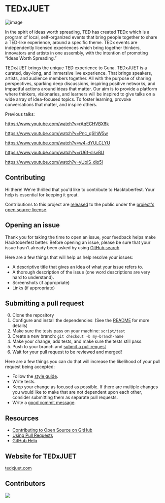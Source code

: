 # TEDxJUET
![image](https://github.com/TEDxJUET/TedxJUET/assets/108113313/d53cce1e-e28b-48d7-adf4-80e8616f861c)

In the spirit of ideas worth spreading, TED has created TEDx which is a program of local, self-organized events that bring people together to share a TED-like experience, around a specific theme. TEDx events are independently licensed experiences which bring together thinkers, innovators and artists in one assembly, with the intention of promoting “Ideas Worth Spreading.”

TEDxJUET brings the unique TED experience to Guna. TEDxJUET is a curated, day-long, and immersive live experience. That brings speakers, artists, and audience members together. All with the purpose of sharing perspectives, sparking deep discussions, inspiring positive networks, and impactful actions around ideas that matter. Our aim is to provide a platform where thinkers, visionaries, and learners will be inspired to give talks on a wide array of idea-focused topics. To foster learning, provoke conversations that matter, and inspire others.

Previous talks:

https://www.youtube.com/watch?v=rAqECHVBX8k

https://www.youtube.com/watch?v=Pnc_qSlhW5w

https://www.youtube.com/watch?v=w4-dYULCLYU

https://www.youtube.com/watch?v=rU6f-slsvBU

https://www.youtube.com/watch?v=yUoiS_dio5I
## Contributing

[pr]: https://github.com/raise-dev/hacktoberfest/compare
[style]: https://github.com/bbatsov/ruby-style-guide

Hi there! We're thrilled that you'd like to contribute to Hacktoberfest. Your help is essential for keeping it great.

Contributions to this project are [released](https://help.github.com/articles/github-terms-of-service/#6-contributions-under-repository-license) to the public under the [project's open source license](LICENSE).

## Opening an issue

Thank you for taking the time to open an issue, your feedback helps make Hacktoberfest better.
Before opening an issue, please be sure that your issue hasn't already been asked by using [GitHub search](https://help.github.com/articles/searching-issues/)

Here are a few things that will help us help resolve your issues:

- A descriptive title that gives an idea of what your issue refers to.
- A thorough description of the issue (one word descriptions are very hard to understand).
- Screenshots (if appropriate)
- Links (if appropriate)

## Submitting a pull request

0. Clone the repository
0. Configure and install the dependencies: (See the [README](README.md) for more details)
0. Make sure the tests pass on your machine: `script/test`
0. Create a new branch: `git checkout -b my-branch-name`
0. Make your change, add tests, and make sure the tests still pass
0. Push to your branch and [submit a pull request][pr]
0. Wait for your pull request to be reviewed and merged!

Here are a few things you can do that will increase the likelihood of your pull request being accepted:

- Follow the [style guide][style].
- Write tests.
- Keep your change as focused as possible. If there are multiple changes you would like to make that are not dependent upon each other, consider submitting them as separate pull requests.
- Write a [good commit message](http://tbaggery.com/2008/04/19/a-note-about-git-commit-messages.html).

## Resources

- [Contributing to Open Source on GitHub](https://guides.github.com/activities/contributing-to-open-source/)
- [Using Pull Requests](https://help.github.com/articles/using-pull-requests/)
- [GitHub Help](https://help.github.com)

## Website for TEDxJUET

[tedxjuet.com](https://tedxjuet.com)

## Contributors
<a href="https://github.com/TedxJuet/TedxJuet/graphs/contributors">
  <img src="https://contrib.rocks/image?repo=TedxJuet/TedxJuet" />
</a>
